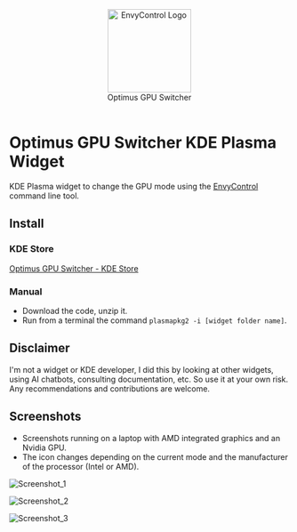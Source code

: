 <div align="center">
<picture>
  <source media="(prefers-color-scheme: dark)" srcset="https://github.com/enielrodriguez/optimus-gpu-switcher/assets/31964610/76f42023-492c-417d-800a-c7895cd28251">
  <img alt="EnvyControl Logo" src="https://github.com/enielrodriguez/optimus-gpu-switcher/assets/31964610/76f42023-492c-417d-800a-c7895cd28251" height="150px">
</picture>
<br>
Optimus GPU Switcher
</div>
<br>

# Optimus GPU Switcher KDE Plasma Widget
KDE Plasma widget to change the GPU mode using the [EnvyControl](https://github.com/bayasdev/envycontrol) command line tool.

## Install

### KDE Store
[Optimus GPU Switcher - KDE Store](https://store.kde.org/p/2053791/)

### Manual
- Download the code, unzip it.
- Run from a terminal the command `plasmapkg2 -i [widget folder name]`.

## Disclaimer
I'm not a widget or KDE developer, I did this by looking at other widgets, using AI chatbots, consulting documentation, etc. So use it at your own risk.
Any recommendations and contributions are welcome.

## Screenshots
- Screenshots running on a laptop with AMD integrated graphics and an Nvidia GPU.
- The icon changes depending on the current mode and the manufacturer of the processor (Intel or AMD).

![Screenshot_1](https://github.com/enielrodriguez/optimus-gpu-switcher/assets/31964610/277297f2-684d-436a-9af3-ebff0dc79a0d)  

![Screenshot_2](https://github.com/enielrodriguez/optimus-gpu-switcher/assets/31964610/62cfcc0f-6066-4a83-a21b-f7fef9646231)  

![Screenshot_3](https://github.com/enielrodriguez/optimus-gpu-switcher/assets/31964610/6d27ddee-16d3-4952-bafd-d89537b0f1e8)
